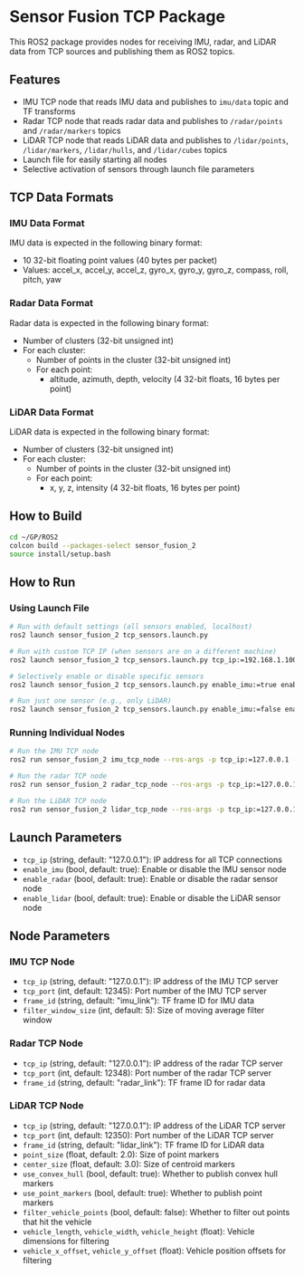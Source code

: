# Sensor Fusion TCP Package

This ROS2 package provides nodes for receiving IMU, radar, and LiDAR data from TCP sources and publishing them as ROS2 topics.

## Features

- IMU TCP node that reads IMU data and publishes to `imu/data` topic and TF transforms
- Radar TCP node that reads radar data and publishes to `/radar/points` and `/radar/markers` topics
- LiDAR TCP node that reads LiDAR data and publishes to `/lidar/points`, `/lidar/markers`, `/lidar/hulls`, and `/lidar/cubes` topics
- Launch file for easily starting all nodes
- Selective activation of sensors through launch file parameters

## TCP Data Formats

### IMU Data Format
IMU data is expected in the following binary format:
- 10 32-bit floating point values (40 bytes per packet)
- Values: accel_x, accel_y, accel_z, gyro_x, gyro_y, gyro_z, compass, roll, pitch, yaw

### Radar Data Format
Radar data is expected in the following binary format:
- Number of clusters (32-bit unsigned int)
- For each cluster:
  - Number of points in the cluster (32-bit unsigned int)
  - For each point:
    - altitude, azimuth, depth, velocity (4 32-bit floats, 16 bytes per point)

### LiDAR Data Format
LiDAR data is expected in the following binary format:
- Number of clusters (32-bit unsigned int)
- For each cluster:
  - Number of points in the cluster (32-bit unsigned int)
  - For each point:
    - x, y, z, intensity (4 32-bit floats, 16 bytes per point)

## How to Build

```bash
cd ~/GP/ROS2
colcon build --packages-select sensor_fusion_2
source install/setup.bash
```

## How to Run

### Using Launch File

```bash
# Run with default settings (all sensors enabled, localhost)
ros2 launch sensor_fusion_2 tcp_sensors.launch.py

# Run with custom TCP IP (when sensors are on a different machine)
ros2 launch sensor_fusion_2 tcp_sensors.launch.py tcp_ip:=192.168.1.100

# Selectively enable or disable specific sensors
ros2 launch sensor_fusion_2 tcp_sensors.launch.py enable_imu:=true enable_radar:=false enable_lidar:=true

# Run just one sensor (e.g., only LiDAR)
ros2 launch sensor_fusion_2 tcp_sensors.launch.py enable_imu:=false enable_radar:=false enable_lidar:=true
```

### Running Individual Nodes

```bash
# Run the IMU TCP node
ros2 run sensor_fusion_2 imu_tcp_node --ros-args -p tcp_ip:=127.0.0.1 -p tcp_port:=12345

# Run the radar TCP node
ros2 run sensor_fusion_2 radar_tcp_node --ros-args -p tcp_ip:=127.0.0.1 -p tcp_port:=12348

# Run the LiDAR TCP node
ros2 run sensor_fusion_2 lidar_tcp_node --ros-args -p tcp_ip:=127.0.0.1 -p tcp_port:=12350
```

## Launch Parameters

- `tcp_ip` (string, default: "127.0.0.1"): IP address for all TCP connections
- `enable_imu` (bool, default: true): Enable or disable the IMU sensor node
- `enable_radar` (bool, default: true): Enable or disable the radar sensor node
- `enable_lidar` (bool, default: true): Enable or disable the LiDAR sensor node

## Node Parameters

### IMU TCP Node
- `tcp_ip` (string, default: "127.0.0.1"): IP address of the IMU TCP server
- `tcp_port` (int, default: 12345): Port number of the IMU TCP server
- `frame_id` (string, default: "imu_link"): TF frame ID for IMU data
- `filter_window_size` (int, default: 5): Size of moving average filter window

### Radar TCP Node
- `tcp_ip` (string, default: "127.0.0.1"): IP address of the radar TCP server
- `tcp_port` (int, default: 12348): Port number of the radar TCP server
- `frame_id` (string, default: "radar_link"): TF frame ID for radar data

### LiDAR TCP Node
- `tcp_ip` (string, default: "127.0.0.1"): IP address of the LiDAR TCP server
- `tcp_port` (int, default: 12350): Port number of the LiDAR TCP server
- `frame_id` (string, default: "lidar_link"): TF frame ID for LiDAR data
- `point_size` (float, default: 2.0): Size of point markers
- `center_size` (float, default: 3.0): Size of centroid markers
- `use_convex_hull` (bool, default: true): Whether to publish convex hull markers
- `use_point_markers` (bool, default: true): Whether to publish point markers
- `filter_vehicle_points` (bool, default: false): Whether to filter out points that hit the vehicle
- `vehicle_length`, `vehicle_width`, `vehicle_height` (float): Vehicle dimensions for filtering
- `vehicle_x_offset`, `vehicle_y_offset` (float): Vehicle position offsets for filtering 